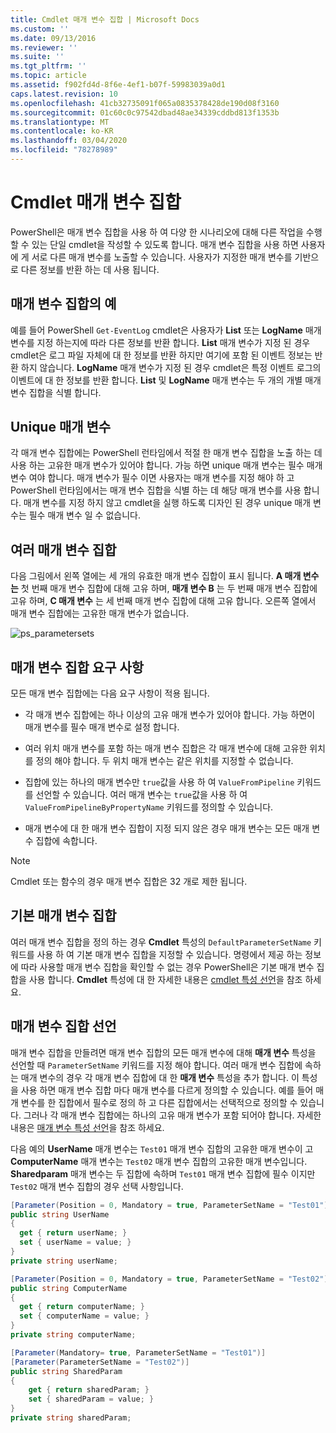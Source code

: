 ```yaml
---
title: Cmdlet 매개 변수 집합 | Microsoft Docs
ms.custom: ''
ms.date: 09/13/2016
ms.reviewer: ''
ms.suite: ''
ms.tgt_pltfrm: ''
ms.topic: article
ms.assetid: f902fd4d-8f6e-4ef1-b07f-59983039a0d1
caps.latest.revision: 10
ms.openlocfilehash: 41cb32735091f065a0835378428de190d08f3160
ms.sourcegitcommit: 01c60c0c97542dbad48ae34339cddbd813f1353b
ms.translationtype: MT
ms.contentlocale: ko-KR
ms.lasthandoff: 03/04/2020
ms.locfileid: "78278989"
---
```

# <a name="cmdlet-parameter-sets"></a>Cmdlet 매개 변수 집합

PowerShell은 매개 변수 집합을 사용 하 여 다양 한 시나리오에 대해 다른 작업을 수행할 수 있는 단일 cmdlet을 작성할 수 있도록 합니다. 매개 변수 집합을 사용 하면 사용자에 게 서로 다른 매개 변수를 노출할 수 있습니다. 사용자가 지정한 매개 변수를 기반으로 다른 정보를 반환 하는 데 사용 됩니다.

## <a name="examples-of-parameter-sets"></a>매개 변수 집합의 예

예를 들어 PowerShell `Get-EventLog` cmdlet은 사용자가 **List** 또는 **LogName** 매개 변수를 지정 하는지에 따라 다른 정보를 반환 합니다. **List** 매개 변수가 지정 된 경우 cmdlet은 로그 파일 자체에 대 한 정보를 반환 하지만 여기에 포함 된 이벤트 정보는 반환 하지 않습니다. **LogName** 매개 변수가 지정 된 경우 cmdlet은 특정 이벤트 로그의 이벤트에 대 한 정보를 반환 합니다. **List** 및 **LogName** 매개 변수는 두 개의 개별 매개 변수 집합을 식별 합니다.

## <a name="unique-parameter"></a>Unique 매개 변수

각 매개 변수 집합에는 PowerShell 런타임에서 적절 한 매개 변수 집합을 노출 하는 데 사용 하는 고유한 매개 변수가 있어야 합니다. 가능 하면 unique 매개 변수는 필수 매개 변수 여야 합니다. 매개 변수가 필수 이면 사용자는 매개 변수를 지정 해야 하 고 PowerShell 런타임에서는 매개 변수 집합을 식별 하는 데 해당 매개 변수를 사용 합니다. 매개 변수를 지정 하지 않고 cmdlet을 실행 하도록 디자인 된 경우 unique 매개 변수는 필수 매개 변수 일 수 없습니다.

## <a name="multiple-parameter-sets"></a>여러 매개 변수 집합

다음 그림에서 왼쪽 열에는 세 개의 유효한 매개 변수 집합이 표시 됩니다. **A 매개 변수는** 첫 번째 매개 변수 집합에 대해 고유 하며, **매개 변수 B** 는 두 번째 매개 변수 집합에 고유 하며, **C 매개 변수** 는 세 번째 매개 변수 집합에 대해 고유 합니다. 오른쪽 열에서 매개 변수 집합에는 고유한 매개 변수가 없습니다.

![ps_parametersets](media/cmdlet-parameter-sets/ps-parametersets.gif)

## <a name="parameter-set-requirements"></a>매개 변수 집합 요구 사항

모든 매개 변수 집합에는 다음 요구 사항이 적용 됩니다.

- 각 매개 변수 집합에는 하나 이상의 고유 매개 변수가 있어야 합니다. 가능 하면이 매개 변수를 필수 매개 변수로 설정 합니다.

- 여러 위치 매개 변수를 포함 하는 매개 변수 집합은 각 매개 변수에 대해 고유한 위치를 정의 해야 합니다. 두 위치 매개 변수는 같은 위치를 지정할 수 없습니다.

- 집합에 있는 하나의 매개 변수만 `true`값을 사용 하 여 `ValueFromPipeline` 키워드를 선언할 수 있습니다.
  여러 매개 변수는 `true`값을 사용 하 여 `ValueFromPipelineByPropertyName` 키워드를 정의할 수 있습니다.

- 매개 변수에 대 한 매개 변수 집합이 지정 되지 않은 경우 매개 변수는 모든 매개 변수 집합에 속합니다.

> [!NOTE]
> Cmdlet 또는 함수의 경우 매개 변수 집합은 32 개로 제한 됩니다.

## <a name="default-parameter-sets"></a>기본 매개 변수 집합

여러 매개 변수 집합을 정의 하는 경우 **Cmdlet** 특성의 `DefaultParameterSetName` 키워드를 사용 하 여 기본 매개 변수 집합을 지정할 수 있습니다. 명령에서 제공 하는 정보에 따라 사용할 매개 변수 집합을 확인할 수 없는 경우 PowerShell은 기본 매개 변수 집합을 사용 합니다. **Cmdlet** 특성에 대 한 자세한 내용은 [cmdlet 특성 선언](./cmdlet-attribute-declaration.md)을 참조 하세요.

## <a name="declaring-parameter-sets"></a>매개 변수 집합 선언

매개 변수 집합을 만들려면 매개 변수 집합의 모든 매개 변수에 대해 **매개 변수** 특성을 선언할 때 `ParameterSetName` 키워드를 지정 해야 합니다. 여러 매개 변수 집합에 속하는 매개 변수의 경우 각 매개 변수 집합에 대 한 **매개 변수** 특성을 추가 합니다. 이 특성을 사용 하면 매개 변수 집합 마다 매개 변수를 다르게 정의할 수 있습니다. 예를 들어 매개 변수를 한 집합에서 필수로 정의 하 고 다른 집합에서는 선택적으로 정의할 수 있습니다. 그러나 각 매개 변수 집합에는 하나의 고유 매개 변수가 포함 되어야 합니다. 자세한 내용은 [매개 변수 특성 선언](parameter-attribute-declaration.md)을 참조 하세요.

다음 예의 **UserName** 매개 변수는 `Test01` 매개 변수 집합의 고유한 매개 변수이 고 **ComputerName** 매개 변수는 `Test02` 매개 변수 집합의 고유한 매개 변수입니다. **Sharedparam** 매개 변수는 두 집합에 속하며 `Test01` 매개 변수 집합에 필수 이지만 `Test02` 매개 변수 집합의 경우 선택 사항입니다.

```csharp
[Parameter(Position = 0, Mandatory = true, ParameterSetName = "Test01")]
public string UserName
{
  get { return userName; }
  set { userName = value; }
}
private string userName;

[Parameter(Position = 0, Mandatory = true, ParameterSetName = "Test02")]
public string ComputerName
{
  get { return computerName; }
  set { computerName = value; }
}
private string computerName;

[Parameter(Mandatory= true, ParameterSetName = "Test01")]
[Parameter(ParameterSetName = "Test02")]
public string SharedParam
{
    get { return sharedParam; }
    set { sharedParam = value; }
}
private string sharedParam;
```
